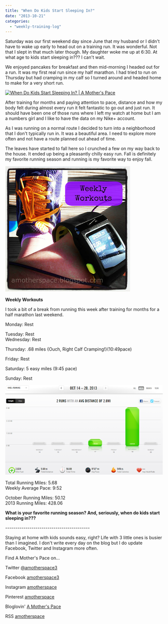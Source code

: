 ```yaml
---
title: "When Do Kids Start Sleeping In?"
date: "2013-10-21"
categories: 
  - "weekly-training-log"
---
```


Saturday was our first weekend day since June that my husband or I didn't have to wake up early to head out on a training run. It was wonderful. Not that I slept in that much later though. My daughter woke me up at 6:30. At what age to kids start sleeping in??? I can't wait.  
  
We enjoyed pancakes for breakfast and then mid-morning I headed out for a run. It was my first real run since my half marathon. I had tried to run on Thursday but had cramping in my calf so I turned around and headed home to make for a very short run.  
  

[![When Do Kids Start Sleeping In? | A Mother's Pace](images/Pleasantly+chilly+mid-morning+easy+run+today.+%23sweatpink+%23motherrunner.jpg "When Do Kids Start Sleeping In? | A Mother's Pace")](http://amotherspace.net/wp-content/uploads/2013/10/Pleasantly+chilly+mid-morning+easy+run+today.+%23sweatpink+%23motherrunner1.jpg)

After training for months and paying attention to pace, distance and how my body felt during almost every run it felt fantastic to go out and just run. It should have been one of those runs where I left my watch at home but I am a numbers girl and I like to have the data on my Nike+ account.  
  
As I was running on a normal route I decided to turn into a neighborhood that I don't typically run in. It was a beautiful area. I need to explore more often and not have a route planned out ahead of time.  
  
The leaves have started to fall here so I crunched a few on my way back to the house. It ended up being a pleasantly chilly easy run. Fall is definitely my favorite running season and running is my favorite way to enjoy fall.  
  

  

  
  

[![Weekly Workouts | A Mother's Pace](images/Weekly+Workouts2.jpg "Weekly Workouts | A Mother's Pace")](http://amotherspace.net/wp-content/uploads/2013/10/Weekly+Workouts3.jpg)

  
**Weekly Workouts**  
  
I took a bit of a break from running this week after training for months for a half marathon last weekend.   
  
Monday: Rest  
  
Tuesday: Rest  
Wednesday: Rest   
  
Thursday: .68 miles {Ouch, Right Calf Cramping!}(10:49pace)  
  
Friday: Rest  
  
Saturday: 5 easy miles (9:45 pace)  
  
Sunday: Rest  
  

[![Weekly Training Log | A Mother's Pace](images/NikeOct20.PNG "Weekly Training Log | A Mother's Pace")](http://1.bp.blogspot.com/-k_o5pRb9FcU/UmSN-W3oYjI/AAAAAAAARIY/reKqLcPQ1_c/s1600/NikeOct20.PNG)

  

  
Total Running Miles: 5.68  
Weekly Average Pace: 9:52  
  
October Running Miles: 50.12  
2013 Running Miles: 428.06  
  
  
  

**What is your favorite running season? And, seriously, when do kids start sleeping in???**

  

\------------------------------------------

  

Staying at home with kids sounds easy, right? Life with 3 little ones is busier than I imagined. I don't write every day on the blog but I do update Facebook, Twitter and Instagram more often.   
  
Find A Mother's Pace on...  
  
Twitter [@amotherspace3](https://twitter.com/amotherspace3)  
  
Facebook [amotherspace3](http://facebook.com/amotherspace3)  
  
Instagram [amotherspace](http://instagram.com/amotherspace)  
  
Pinterest [amotherspace](http://pinterest.com/amotherspace/)  
  
Bloglovin' [A Mother's Pace](http://www.bloglovin.com/en/blog/6680087)  
  
RSS [amotherspace](http://feeds.feedburner.com/amotherspace)
